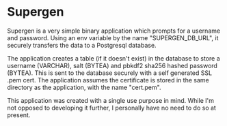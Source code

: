# Supergen

Supergen is a very simple binary application which prompts for a username and password. Using an env variable by the name "SUPERGEN_DB_URL", it securely transfers the data to a Postgresql database.

The application creates a table (if it doesn't exist) in the database to store a username (VARCHAR), salt (BYTEA) and pbkdf2 sha256 hashed password (BYTEA). This is sent to the database securely with a self generated SSL .pem cert. The application assumes the certificate is stored in the same directory as the application, with the name "cert.pem".

This application was created with a single use purpose in mind. While I'm not opposed to developing it further, I personally have no need to do so at present.